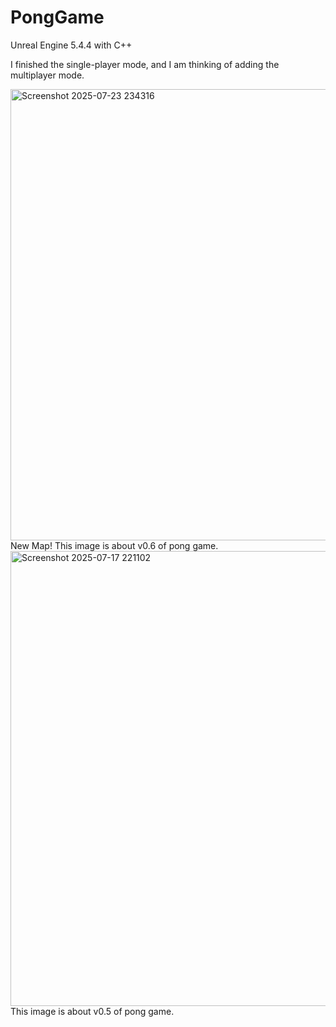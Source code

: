 # PongGame
Unreal Engine 5.4.4 with C++

I finished the single-player mode, and I am thinking of adding the multiplayer mode.

<img width="1278" height="722" alt="Screenshot 2025-07-23 234316" src="https://github.com/user-attachments/assets/cbf8017a-368b-4193-9dea-17f0e0cff9ba" />
New Map! This image is about v0.6 of pong game.

<img width="1285" height="728" alt="Screenshot 2025-07-17 221102" src="https://github.com/user-attachments/assets/64815e5b-c3ad-4045-9a2b-5c87b71ca7dd" />
This image is about v0.5 of pong game.
